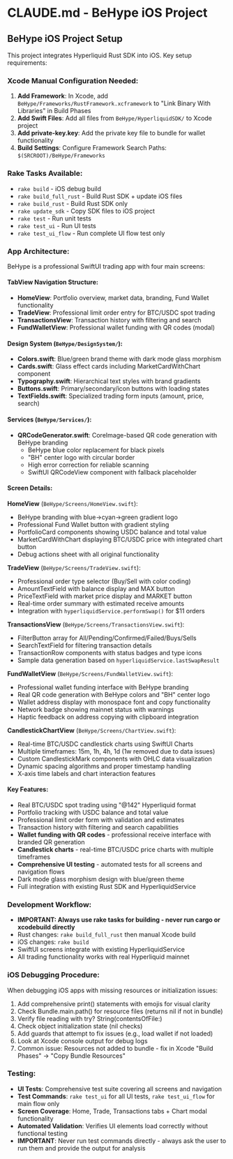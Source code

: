 # CLAUDE.md - BeHype iOS Project

## BeHype iOS Project Setup

This project integrates Hyperliquid Rust SDK into iOS. Key setup requirements:

### Xcode Manual Configuration Needed:
1. **Add Framework**: In Xcode, add `BeHype/Frameworks/RustFramework.xcframework` to "Link Binary With Libraries" in Build Phases
2. **Add Swift Files**: Add all files from `BeHype/HyperliquidSDK/` to Xcode project
3. **Add private-key.key**: Add the private key file to bundle for wallet functionality
4. **Build Settings**: Configure Framework Search Paths: `$(SRCROOT)/BeHype/Frameworks`

### Rake Tasks Available:
- `rake build` - iOS debug build
- `rake build_full_rust` - Build Rust SDK + update iOS files
- `rake build_rust` - Build Rust SDK only
- `rake update_sdk` - Copy SDK files to iOS project
- `rake test` - Run unit tests
- `rake test_ui` - Run UI tests
- `rake test_ui_flow` - Run complete UI flow test only

### App Architecture:
BeHype is a professional SwiftUI trading app with four main screens:

#### **TabView Navigation Structure:**
- **HomeView**: Portfolio overview, market data, branding, Fund Wallet functionality
- **TradeView**: Professional limit order entry for BTC/USDC spot trading 
- **TransactionsView**: Transaction history with filtering and search
- **FundWalletView**: Professional wallet funding with QR codes (modal)

#### **Design System (`BeHype/DesignSystem/`):**
- **Colors.swift**: Blue/green brand theme with dark mode glass morphism
- **Cards.swift**: Glass effect cards including MarketCardWithChart component
- **Typography.swift**: Hierarchical text styles with brand gradients
- **Buttons.swift**: Primary/secondary/icon buttons with loading states
- **TextFields.swift**: Specialized trading form inputs (amount, price, search)

#### **Services (`BeHype/Services/`):**
- **QRCodeGenerator.swift**: CoreImage-based QR code generation with BeHype branding
  - BeHype blue color replacement for black pixels
  - "BH" center logo with circular border
  - High error correction for reliable scanning
  - SwiftUI QRCodeView component with fallback placeholder

#### **Screen Details:**

**HomeView** (`BeHype/Screens/HomeView.swift`):
- BeHype branding with blue→cyan→green gradient logo
- Professional Fund Wallet button with gradient styling
- PortfolioCard components showing USDC balance and total value
- MarketCardWithChart displaying BTC/USDC price with integrated chart button
- Debug actions sheet with all original functionality

**TradeView** (`BeHype/Screens/TradeView.swift`):
- Professional order type selector (Buy/Sell with color coding)
- AmountTextField with balance display and MAX button
- PriceTextField with market price display and MARKET button  
- Real-time order summary with estimated receive amounts
- Integration with `hyperliquidService.performSwap()` for $11 orders

**TransactionsView** (`BeHype/Screens/TransactionsView.swift`):
- FilterButton array for All/Pending/Confirmed/Failed/Buys/Sells
- SearchTextField for filtering transaction details
- TransactionRow components with status badges and type icons
- Sample data generation based on `hyperliquidService.lastSwapResult`

**FundWalletView** (`BeHype/Screens/FundWalletView.swift`):
- Professional wallet funding interface with BeHype branding
- Real QR code generation with BeHype colors and "BH" center logo
- Wallet address display with monospace font and copy functionality
- Network badge showing mainnet status with warnings
- Haptic feedback on address copying with clipboard integration

**CandlestickChartView** (`BeHype/Screens/ChartView.swift`):
- Real-time BTC/USDC candlestick charts using SwiftUI Charts
- Multiple timeframes: 15m, 1h, 4h, 1d (1w removed due to data issues)
- Custom CandlestickMark components with OHLC data visualization
- Dynamic spacing algorithms and proper timestamp handling
- X-axis time labels and chart interaction features

#### **Key Features:**
- Real BTC/USDC spot trading using "@142" Hyperliquid format  
- Portfolio tracking with USDC balance and total value
- Professional limit order form with validation and estimates
- Transaction history with filtering and search capabilities
- **Wallet funding with QR codes** - professional receive interface with branded QR generation
- **Candlestick charts** - real-time BTC/USDC price charts with multiple timeframes
- **Comprehensive UI testing** - automated tests for all screens and navigation flows
- Dark mode glass morphism design with blue/green theme
- Full integration with existing Rust SDK and HyperliquidService

### Development Workflow:
- **IMPORTANT: Always use rake tasks for building - never run cargo or xcodebuild directly**
- Rust changes: `rake build_full_rust` then manual Xcode build
- iOS changes: `rake build` 
- SwiftUI screens integrate with existing HyperliquidService
- All trading functionality works with real Hyperliquid mainnet

### iOS Debugging Procedure:
When debugging iOS apps with missing resources or initialization issues:
1. Add comprehensive print() statements with emojis for visual clarity
2. Check Bundle.main.path() for resource files (returns nil if not in bundle)
3. Verify file reading with try? String(contentsOfFile:)
4. Check object initialization state (nil checks)
5. Add guards that attempt to fix issues (e.g., load wallet if not loaded)
6. Look at Xcode console output for debug logs
7. Common issue: Resources not added to bundle - fix in Xcode "Build Phases" → "Copy Bundle Resources"

### Testing:
- **UI Tests**: Comprehensive test suite covering all screens and navigation
- **Test Commands**: `rake test_ui` for all UI tests, `rake test_ui_flow` for main flow only
- **Screen Coverage**: Home, Trade, Transactions tabs + Chart modal functionality
- **Automated Validation**: Verifies UI elements load correctly without functional testing
- **IMPORTANT**: Never run test commands directly - always ask the user to run them and provide the output for analysis